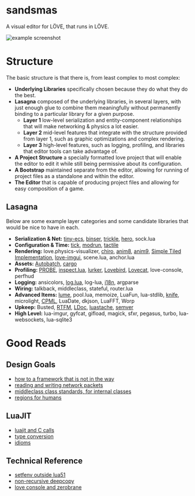 # sandsmas
A visual editor for LÖVE, that runs in LÖVE.

![example screenshot](http://i.imgur.com/SCWmBTm.png)

# Structure
The basic structure is that there is, from least complex to most complex:
* **Underlying Libraries** specifically chosen because they do what they do the best.
* **Lasagna** composed of the underlying libraries, in several layers, with just enough glue to combine them meaningfully without permanently binding to a particular library for a given purpose.
	* **Layer 1** low-level serialization and entity-component relationships that will make networking & physics a lot easier.
	* **Layer 2** mid-level features that integrate with the structure provided from layer 1, such as graphic optimizations and complex rendering.
	* **Layer 3** high-level features, such as logging, profiling, and libraries that editor tools can take advantage of.
* **A Project Structure** a specially formatted love project that will enable the editor to edit it while still being permissive about its configuration.
* **A Bootstrap** maintained separate from the editor, allowing for running of project files as a standalone and within the editor.
* **The Editor** that is capable of producing project files and allowing for easy composition of a game.

## Lasagna
Below are some example layer categories and some candidate libraries that would be nice to have in each.
* **Serialization & Net:** [tiny-ecs](https://github.com/bakpakin/tiny-ecs), [binser](https://github.com/bakpakin/binser), [trickle](https://github.com/bjornbytes/trickle), [hero](https://github.com/airstruck/hero), sock.lua
* **Configuration & Time:** [tick](https://github.com/bjornbytes/tick), [modrun](https://github.com/Asmageddon/modrun), [tactile](https://github.com/tesselode/tactile)
* **Rendering:** love.physics-visualizer, [chiro](https://github.com/bjornbytes/chiro), [anim8](https://github.com/kikito/anim8), [anim9](https://github.com/excessive/anim9), [Simple Tiled Implementation](https://github.com/karai17/Simple-Tiled-Implementation), [love-imgui](https://github.com/slages/love-imgui), scene.lua, anchor.lua
* **Assets:** [Autobatch](https://github.com/rxi/autobatch), [cargo](https://github.com/bjornbytes/cargo)
* **Profiling:** [PROBE](https://github.com/jorio/PROBE), [inspect.lua](https://github.com/kikito/inspect.lua), [lurker](https://github.com/rxi/lurker), [Lovebird](https://github.com/rxi/lovebird), [Lovecat](https://github.com/CoffeeKitty/lovecat), love-console, perfhud
* **Logging:** ansicolors, [log.lua](https://github.com/rxi/log.lua), log-lua, [i18n](https://github.com/excessive/i18n), argparse
* **Wiring:** talkback, middleclass, stateful, router.lua
* **Advanced Items:** [lume](https://github.com/rxi/lume/), pool.lua, memoize, LuaFun, lua-stdlib, [knife](https://github.com/airstruck/knife), microlight, [CPML](https://github.com/excessive/cpml), LuaDate, dkjson, LuaFFT, Worp
* **Upkeep:** Busted, [RTFM](https://github.com/airstruck/rtfm), [LDoc](https://github.com/stevedonovan/LDoc), [luastache](https://github.com/Olivine-Labs/lustache), [semver](https://github.com/kikito/semver.lua)
* **High Level:** lua-imgur, gyfcat, gifload, magick, sfxr, pegasus, turbo, lua-websockets, lua-sqlite3

# Good Reads
## Design Goals
* [how to a framework that is not in the way](http://weierophinney.github.io/2015-10-22-ZF3/#/)
* [reading and writing network packets](http://gafferongames.com/building-a-game-network-protocol/reading-and-writing-packets/)
* [middleclass class standards, for internal classes](https://github.com/kikito/middleclass/wiki)
* [regions for humans](http://magcius.github.io/xplain/article/regions.html)

## LuaJIT
* [luajit and C calls](http://stackoverflow.com/questions/34405678/using-lua-ffi-with-complex-types)
* [type conversion](http://luajit.org/ext_ffi_semantics.html#convert)
* [idioms](http://luajit.org/ext_ffi_tutorial.html#idioms)


## Technical Reference
* [setfenv outside lua51](http://leafo.net/guides/setfenv-in-lua52-and-above.html)
* [non-recursive deepcopy](https://gist.github.com/Deco/3985043)
* [love console and zerobrane](https://github.com/EntranceJew/love-notes/blob/master/love2d-and-zerobrane.md)

